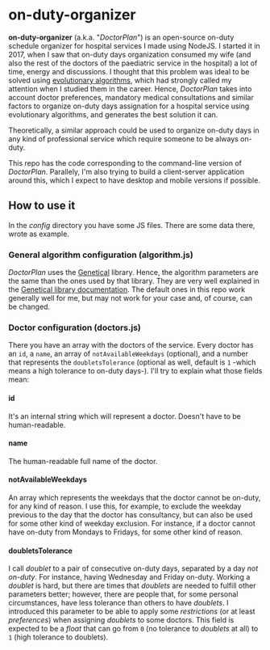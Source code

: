 # on-duty-organizer
**on-duty-organizer** (a.k.a. "_DoctorPlan_") is an open-source on-duty schedule organizer for hospital services I made using NodeJS. I started it in 2017, when I saw that on-duty days organization consumed my wife (and also the rest of the doctors of the paediatric service in the hospital) a lot of time, energy and discussions. I thought that this problem was ideal to be solved using [evolutionary algorithms](https://en.wikipedia.org/wiki/Evolutionary_algorithm), which had strongly called my attention when I studied them in the career. Hence, _DoctorPlan_ takes into account doctor preferences, mandatory medical consultations and similar factors to organize on-duty days assignation for a hospital service using evolutionary algorithms, and generates the best solution it can.

Theoretically, a similar approach could be used to organize on-duty days in any kind of professional service which require someone to be always on-duty.

This repo has the code corresponding to the command-line version of _DoctorPlan_. Parallely, I'm also trying to build a client-server application around this, which I expect to have desktop and mobile versions if possible.

## How to use it
In the *config* directory you have some JS files. There are some data there, wrote as example.

### General algorithm configuration (algorithm.js)
_DoctorPlan_ uses the [Genetical](https://github.com/rubenjgarcia/genetical) library. Hence, the algorithm parameters are the same than the ones used by that library. They are very well explained in the [Genetical library documentation](https://github.com/rubenjgarcia/genetical#usage). The default ones in this repo work generally well for me, but may not work for your case and, of course, can be changed.

### Doctor configuration (doctors.js)
There you have an array with the doctors of the service. Every doctor has an `id`, a `name`, an array of `notAvailableWeekdays` (optional), and a number that represents the `doubletsTolerance` (optional as well, default is `1` -which means a high tolerance to on-duty days-). I'll try to explain what those fields mean:

#### id
It's an internal string which will represent a doctor. Doesn't have to be human-readable.

#### name
The human-readable full name of the doctor.

#### notAvailableWeekdays
An array which represents the weekdays that the doctor cannot be on-duty, for any kind of reason. I use this, for example, to exclude the weekday previous to the day that the doctor has consultancy, but can also be used for some other kind of weekday exclusion. For instance, if a doctor cannot have on-duty from Mondays to Fridays, for some other kind of reason.

#### doubletsTolerance
I call _doublet_ to a pair of consecutive on-duty days, separated by a day _not on-duty_. For instance, having Wednesday and Friday on-duty. Working a _doublet_ is hard, but there are times that _doublets_ are needed to fulfill other parameters better; however, there are people that, for some personal circumstances, have less tolerance than others to have _doublets_. I introduced this parameter to be able to apply some _restrictions_ (or at least _preferences_) when assigning _doublets_ to some doctors. This field is expected to be a _float_ that can go from `0` (no tolerance to _doublets_ at all) to `1` (high tolerance to doublets).
